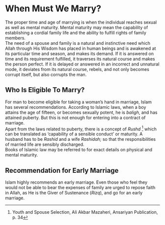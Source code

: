 When Must We Marry?
===================

The proper time and age of marrying is when the individual reaches
sexual as well as mental maturity. Mental maturity may mean the
capability of establishing a cordial family life and the ability to
fulfill rights of family members.  
 The need of a spouse and family is a natural and instinctive need which
Allah through His Wisdom has placed in human beings and is awakened at
its particular time and season, and makes its demand. If it is answered
on time and its requirement fulfilled, it traverses its natural course
and makes the person perfect. If it is delayed or answered in an
incorrect and unnatural mode, it deviates from its natural course,
rebels, and not only becomes corrupt itself, but also corrupts the man.

Who Is Eligible To Marry?
-------------------------

For man to become eligible for taking a woman’s hand in marriage, Islam
has several recommendations. According to Islamic laws, when a boy
attains the age of fifteen, or becomes sexually potent, he is *baligh*,
and has attained puberty. But this is not enough for entering into a
contract of marriage.  
 Apart from the laws related to puberty, there is a concept of *Rushd*
[^1] which can be translated as ‘capability of a sensible conduct’ or
maturity. A husband has to be *Rashid* and a wife *Rashidah;* so that
the responsibilities of married life are sensibly discharged.  
 Books of Islamic law may be referred to for exact details on physical
and mental maturity.

Recommendation for Early Marriage
---------------------------------

Islam highly recommends an early marriage. Even those who feel they
would not be able to bear the expenses of family are urged to repose
faith in Allah, as He is the Giver of Sustenance (*Rizq*), and go for an
early marriage.

[^1]: Youth and Spouse Selection, Ali Akbar Mazaheri, Ansariyan
Publication, p. 34


